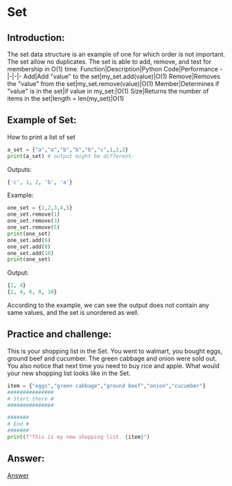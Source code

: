 # Set
## Introduction:
The set data structure is an example of one for which order is not important. The set allow no duplicates. The set is able to add, remove, and test for membership in O(1) time.
Function|Description|Python Code|Performance
-|-|-|-
Add|Add "value" to the set|my_set.add(value)|O(1)
Remove|Removes the "value" from the set|my_set.remove(value)|O(1)
Member|Determines if "value" is in the set|if value in my_set:|O(1)
Size|Returns the number of items in the set|length = len(my_set)|O(1)

## Example of Set:
How to print a list of set
```python
a_set = {"a","a","b","b","b","c",1,2,2}
print(a_set) # output might be different.

```
Outputs:
```python
{'c', 1, 2, 'b', 'a'}
```
Example:
```python
one_set = {1,2,3,4,5}
one_set.remove(1)
one_set.remove(3)
one_set.remove(5)
print(one_set)
one_set.add(6)
one_set.add(8)
one_set.add(10)
print(one_set)
```
Output:
```python
{2, 4}
{2, 4, 6, 8, 10}
```
According to the example, we can see the output does not contain any same values, and the set is unordered as well.
## Practice and challenge:
This is your shopping list in the Set. You went to walmart, you bought eggs, ground beef and cucumber. The green cabbage and onion were sold out. You also notice that next time you need to buy rice and apple. What would your new shopping list looks like in the Set.
```python
item = {"eggs","green cabbage","ground beef","onion","cucumber"}
###############
# Start there #
###############

#######
# End #
#######
print(f"This is my new shopping list. {item}")
```
## Answer:
[Answer](setAnswer.py)
